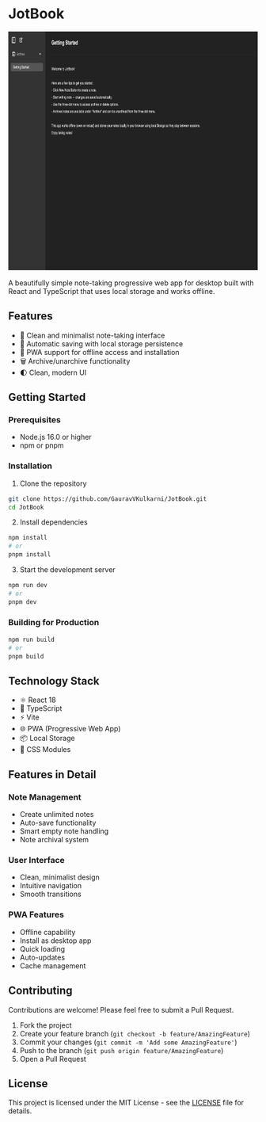 # JotBook

<img src="Screenshot.png" alt="JotBook Logo" width="840" height="482" />

A beautifully simple note-taking progressive web app for desktop built with React and TypeScript that uses local storage and works offline.

## Features

- 📝 Clean and minimalist note-taking interface
- 💾 Automatic saving with local storage persistence
- 📱 PWA support for offline access and installation
- 🗑️ Archive/unarchive functionality
- 🌓 Clean, modern UI

## Getting Started

### Prerequisites

- Node.js 16.0 or higher
- npm or pnpm

### Installation

1. Clone the repository
```bash
git clone https://github.com/GauravVKulkarni/JotBook.git
cd JotBook
```

2. Install dependencies
```bash
npm install
# or
pnpm install
```

3. Start the development server
```bash
npm run dev
# or
pnpm dev
```

### Building for Production

```bash
npm run build
# or
pnpm build
```

## Technology Stack

- ⚛️ React 18
- 📘 TypeScript
- ⚡ Vite
- 🌐 PWA (Progressive Web App)
- 📦 Local Storage
- 🎨 CSS Modules

## Features in Detail

### Note Management
- Create unlimited notes
- Auto-save functionality
- Smart empty note handling
- Note archival system

### User Interface
- Clean, minimalist design
- Intuitive navigation
- Smooth transitions

### PWA Features
- Offline capability
- Install as desktop app
- Quick loading
- Auto-updates
- Cache management

## Contributing

Contributions are welcome! Please feel free to submit a Pull Request.

1. Fork the project
2. Create your feature branch (`git checkout -b feature/AmazingFeature`)
3. Commit your changes (`git commit -m 'Add some AmazingFeature'`)
4. Push to the branch (`git push origin feature/AmazingFeature`)
5. Open a Pull Request

## License

This project is licensed under the MIT License - see the [LICENSE](LICENSE) file for details.